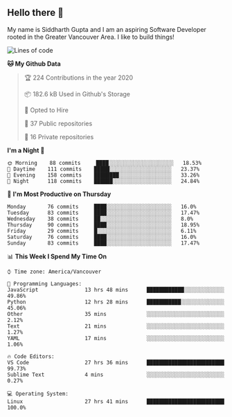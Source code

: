 ## Hello there :wave:

My name is Siddharth Gupta and I am an aspiring Software Developer rooted in the Greater Vancouver Area. I like to build things!

<!-- ![gif](https://github.com/siddg97/siddg97/blob/master/dino.gif) -->

<!--START_SECTION:waka-->
![Lines of code](https://img.shields.io/badge/From%20Hello%20World%20I%27ve%20Written-12.6%20million%20Lines%20of%20code-blue)

**🐱 My Github Data** 

> 🏆 224 Contributions in the year 2020
 > 
> 📦 182.6 kB Used in Github's Storage 
 > 
> 💼 Opted to Hire
 > 
> 📜 37 Public repositories
 > 
> 🔑 16 Private repositories 

**I'm a Night 🦉** 

```text
🌞 Morning    88 commits     ████░░░░░░░░░░░░░░░░░░░░░   18.53% 
🌆 Daytime    111 commits    █████░░░░░░░░░░░░░░░░░░░░   23.37% 
🌃 Evening    158 commits    ████████░░░░░░░░░░░░░░░░░   33.26% 
🌙 Night      118 commits    ██████░░░░░░░░░░░░░░░░░░░   24.84%

```
📅 **I'm Most Productive on Thursday** 

```text
Monday       76 commits     ████░░░░░░░░░░░░░░░░░░░░░   16.0% 
Tuesday      83 commits     ████░░░░░░░░░░░░░░░░░░░░░   17.47% 
Wednesday    38 commits     ██░░░░░░░░░░░░░░░░░░░░░░░   8.0% 
Thursday     90 commits     ████░░░░░░░░░░░░░░░░░░░░░   18.95% 
Friday       29 commits     █░░░░░░░░░░░░░░░░░░░░░░░░   6.11% 
Saturday     76 commits     ████░░░░░░░░░░░░░░░░░░░░░   16.0% 
Sunday       83 commits     ████░░░░░░░░░░░░░░░░░░░░░   17.47%

```


📊 **This Week I Spend My Time On** 

```text
⌚︎ Time zone: America/Vancouver

💬 Programming Languages: 
JavaScript               13 hrs 48 mins      ████████████░░░░░░░░░░░░░   49.86% 
Python                   12 hrs 28 mins      ███████████░░░░░░░░░░░░░░   45.06% 
Other                    35 mins             ░░░░░░░░░░░░░░░░░░░░░░░░░   2.12% 
Text                     21 mins             ░░░░░░░░░░░░░░░░░░░░░░░░░   1.27% 
YAML                     17 mins             ░░░░░░░░░░░░░░░░░░░░░░░░░   1.06%

🔥 Code Editors: 
VS Code                  27 hrs 36 mins      █████████████████████████   99.73% 
Sublime Text             4 mins              ░░░░░░░░░░░░░░░░░░░░░░░░░   0.27%

💻 Operating System: 
Linux                    27 hrs 41 mins      █████████████████████████   100.0%

```


<!--END_SECTION:waka-->



